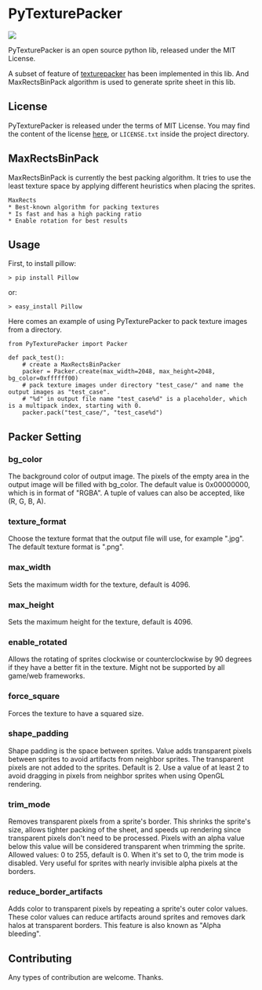 # PyTexturePacker

![](https://travis-ci.org/wo1fsea/PyTexturePacker.svg?branch=master)

PyTexturePacker is an open source python lib, released under the MIT License.

A subset of feature of [texturepacker](https://www.codeandweb.com/texturepacker) has been implemented in this lib. And MaxRectsBinPack algorithm is used to generate sprite sheet in this lib.

## License
PyTexturePacker is released under the terms of MIT License. You may find the content of the license [here](http://opensource.org/licenses/MIT), or `LICENSE.txt` inside the project directory.

## MaxRectsBinPack

MaxRectsBinPack is currently the best packing algorithm. 
It tries to use the least texture space by applying different heuristics when placing the sprites.

    MaxRects
    * Best-known algorithm for packing textures
    * Is fast and has a high packing ratio
    * Enable rotation for best results


## Usage

First, to install pillow:

`> pip install Pillow`

or:

`> easy_install Pillow`

Here comes an example of using PyTexturePacker to pack texture images from a directory.

    from PyTexturePacker import Packer

    def pack_test():
        # create a MaxRectsBinPacker
        packer = Packer.create(max_width=2048, max_height=2048, bg_color=0xffffff00)
        # pack texture images under directory "test_case/" and name the output images as "test_case".
        # "%d" in output file name "test_case%d" is a placeholder, which is a multipack index, starting with 0.
        packer.pack("test_case/", "test_case%d")

## Packer Setting

### bg_color

The background color of output image. The pixels of the empty area in the output image will be filled with bg_color.
The default value is 0x00000000, which is in format of "RGBA". A tuple of values can also be accepted, like (R, G, B, A).

### texture_format

Choose the texture format that the output file will use, for example ".jpg".
The default texture format is ".png".

### max_width

Sets the maximum width for the texture, default is 4096.

### max_height

Sets the maximum height for the texture, default is 4096.

### enable_rotated

Allows the rotating of sprites clockwise or counterclockwise by 90 degrees if they have a better fit in the texture. Might not be supported by all game/web frameworks.

### force_square

Forces the texture to have a squared size.

### shape_padding

Shape padding is the space between sprites. Value adds transparent pixels between sprites to avoid artifacts from neighbor sprites. The transparent pixels are not added to the sprites. Default is 2.
Use a value of at least 2 to avoid dragging in pixels from neighbor sprites when using OpenGL rendering.

### trim_mode

Removes transparent pixels from a sprite's border.
This shrinks the sprite's size, allows tighter packing of the sheet, and speeds up rendering since transparent pixels don't need to be processed.
Pixels with an alpha value below this value will be considered transparent when trimming the sprite.
Allowed values: 0 to 255, default is 0. When it's set to 0, the trim mode is disabled.
Very useful for sprites with nearly invisible alpha pixels at the borders.

### reduce_border_artifacts

Adds color to transparent pixels by repeating a sprite's outer color values.
These color values can reduce artifacts around sprites and removes dark halos at transparent borders. This feature is also known as "Alpha bleeding".

## Contributing
Any types of contribution are welcome. Thanks.


